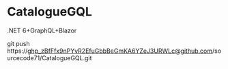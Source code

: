 # CatalogueGQL
.NET 6+GraphQL+Blazor 


git push https://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@github.com/sourcecode71/CatalogueGQL.git
